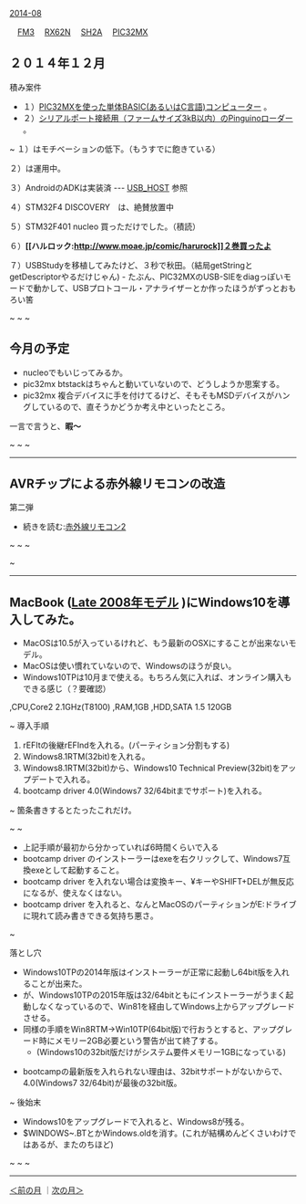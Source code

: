 ﻿[2014-08](2014-08.md) 

　[FM3](FM3.md) 　[RX62N](RX62N.md) 　[SH2A](SH2A.md) 　[PIC32MX](PIC32MX.md) 


## ２０１４年１２月
積み案件
- １）[PIC32MXを使った単体BASIC(あるいはC言語)コンピューター](2013-11.md) 。
- ２）[シリアルポート接続用（ファームサイズ3kB以内）のPinguinoローダー](uartflash32.md) 。

<!-- dummy comment line for breaking list -->

~
１）はモチベーションの低下。（もうすでに飽きている）

２）は運用中。

３）AndroidのADKは実装済 --- [USB_HOST](USB_HOST.md) 参照

４）STM32F4 DISCOVERY　は、絶賛放置中

５）STM32F401 nucleo 買っただけでした。（積読）

６）**[[ハルロック:http://www.moae.jp/comic/harurock]]２巻買ったよ**

７）USBStudyを移植してみたけど、３秒で秋田。（結局getStringとgetDescriptorやるだけじゃん)
        - たぶん、PIC32MXのUSB-SIEをdiagっぽいモードで動かして、USBプロトコール・アナライザーとか作ったほうがずっとおもろい筈

<!-- dummy comment line for breaking list -->


~
~
~
## 今月の予定
- nucleoでもいじってみるか。
- pic32mx btstackはちゃんと動いていないので、どうしようか思案する。
- pic32mx 複合デバイスに手を付けてるけど、そもそもMSDデバイスがハングしているので、直そうかどうか考え中といったところ。

<!-- dummy comment line for breaking list -->

一言で言うと、**暇〜**

~
~
~

- - - -
## AVRチップによる赤外線リモコンの改造
第二弾

- 続きを読む:[赤外線リモコン2](赤外線リモコン2.md) 

<!-- dummy comment line for breaking list -->
~
~
~

~

- - - -
## MacBook ([Late 2008年モデル](http://ja.wikipedia.org/wiki/MacBook) )にWindows10を導入してみた。

- MacOSは10.5が入っているけれど、もう最新のOSXにすることが出来ないモデル。
- MacOSは使い慣れていないので、Windowsのほうが良い。
- Windows10TPは10月まで使える。もちろん気に入れば、オンライン購入もできる感じ（？要確認）

<!-- dummy comment line for breaking list -->

,CPU,Core2 2.1GHz(T8100)
,RAM,1GB
,HDD,SATA 1.5 120GB

~
導入手順
1. rEFItの後継rEFIndを入れる。(パーティション分割もする)
1. Windows8.1RTM(32bit)を入れる。
1. Windows8.1RTM(32bit)から、Windows10 Technical Preview(32bit)をアップデートで入れる。
1. bootcamp driver 4.0(Windows7 32/64bitまでサポート)を入れる。

~
箇条書きするとたったこれだけ。

~
~

- 上記手順が最初から分かっていれば6時間くらいで入る
- bootcamp driver のインストーラーはexeを右クリックして、Windows7互換exeとして起動すること。
- bootcamp driver を入れない場合は変換キー、¥キーやSHIFT+DELが無反応になるが、使えなくはない。
- bootcamp driver を入れると、なんとMacOSのパーティションがE:ドライブに現れて読み書きできる気持ち悪さ。

<!-- dummy comment line for breaking list -->

~

落とし穴
- Windows10TPの2014年版はインストーラーが正常に起動し64bit版を入れることが出来た。
- が、Windows10TPの2015年版は32/64bitともにインストーラーがうまく起動しなくなっているので、Win81を経由してWindows上からアップグレードさせる。
- 同様の手順をWin8RTM->Win10TP(64bit版)で行おうとすると、アップグレード時にメモリー2GB必要という警告が出て終了する。
    - (Windows10の32bit版だけがシステム要件メモリー1GBになっている)

<!-- dummy comment line for breaking list -->

- bootcampの最新版を入れられない理由は、32bitサポートがないからで、4.0(Windows7 32/64bit)が最後の32bit版。

<!-- dummy comment line for breaking list -->

~
後始末
- Windows10をアップグレードで入れると、Windows8が残る。
- $WINDOWS~.BTとかWindows.oldを消す。(これが結構めんどくさいわけではあるが、またのちほど)

<!-- dummy comment line for breaking list -->


~
~
~

- - - -
[＜前の月](2014-08.md) ｜[次の月＞](2015-04.md) 

